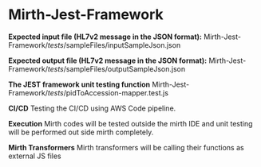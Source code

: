 # Mirth-Jest-Framework


**Expected input file (HL7v2 message in the JSON format):**
Mirth-Jest-Framework/_tests_/sampleFiles/inputSampleJson.json

**Expected output file (HL7v2 message in the JSON format):**
Mirth-Jest-Framework/_tests_/sampleFiles/outputSampleJson.json

**The JEST framework unit testing function**
Mirth-Jest-Framework/_tests_/pidToAccession-mapper.test.js

**CI/CD**
Testing the CI/CD using AWS Code pipeline. 

**Execution**
Mirth codes will be tested outside the mirth IDE and unit testing will be performed out side mirth completely.

**Mirth Transformers**
Mirth transformers will be calling their functions as external JS files


